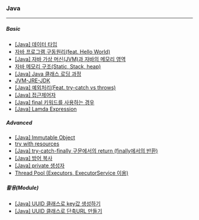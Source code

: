 ### Java

---

##### Basic

* [[Java] 데이터 타입](https://www.notion.so/Java-8cedd164eceb4bd8be2485961441451b)
* [자바 프로그램 구동원리(feat. Hello World)](https://www.notion.so/hello-world-f76e77404d5d4cda8a441342f3e8ae40)
* [[Java] 자바 가상 머신(JVM)과 자바의 메모리 영역](https://www.notion.so/Java-JVM-319c48ae38534eb5bd04b00a6cdc8aa5)
* [자바 메모리 구조(Static, Stack, heap)](https://www.notion.so/JAVA-Static-Stack-heap-b964277b8ac14653af68ef623466cbca)
* [[Java] Java 클래스 로딩 과정](https://www.notion.so/Java-Java-b434010a0682425ab77ce7eebd217a55)
* [JVM-JRE-JDK](https://www.notion.so/JVM-JRE-JDK-a10f62fadc2645fc86c35448a101af1e)
* [[Java] 예외처리(Feat. try-catch vs throws)](https://www.notion.so/Java-Feat-try-catch-vs-throws-af0a5d7720dd41f881dcce4fb971c7d7)
* [[Java] 접근제어자](https://www.notion.so/Java-a0cff416974f4f95b17aae01233d07b7)
* [[Java] final 키워드를 사용하는 경우](https://www.notion.so/Java-final-2e3010ef862a4706862dc5b32b3f5b85)
* [[Java] Lamda Expression](https://www.notion.so/Java-Lamda-Expression-d6a746de8b7e46878b727402b7c6ead5)

##### Advanced

* [[Java] Immutable Object](https://www.notion.so/Java-Immutable-Object-9ae3e4fec8324c77abaffafcada8f295)
* [try with resources](https://www.notion.so/Java-try-with-resources-e76ff050d0834b4a84e7484be7e38d36)
* [[Java] try-catch-finally 구문에서의 return (finally에서의 반환)](https://www.notion.so/Java-try-catch-finally-return-finally-9ead106dd91246848c3b77b52942dd89)
* [[Java] 방어 복사](https://www.notion.so/Java-b6449a4bb6a44070bf96dbdf1f72c1bb)
* [[Java] private 생성자](https://www.notion.so/Java-private-9145802e32c84114b2ae87f51bf8e923)
* [Thread Pool (Executors, ExecutorService 이용)](https://www.notion.so/Java-Thread-Pool-Executors-ExecutorService-c2796443098946dc86da9b4aff6caa79)



##### 활용(Module)   
* [[Java] UUID 클래스로 key값 생성하기](https://www.notion.so/Java-UUID-key-db59b8894015448d83d433b9bc8c0505)
* [[Java] UUID 클래스로 단축URL 만들기](https://www.notion.so/JAVA-UUID-URL-da5ec209b6694ae6b4559a2fbb5861a7)

